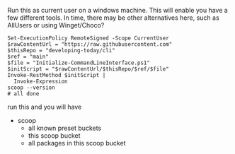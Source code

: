 Run this as current user on a windows machine.
This will enable you have a few different tools.
In time, there may be other alternatives here,
such as AllUsers or using Winget/Choco?

```
Set-ExecutionPolicy RemoteSigned -Scope CurrentUser
$rawContentUrl = "https://raw.githubusercontent.com"
$thisRepo = "developing-today/cli"
$ref = "main"
$file = "Initialize-CommandLineInterface.ps1"
$initScript = "$rawContentUrl/$thisRepo/$ref/$file"
Invoke-RestMethod $initScript |
  Invoke-Expression
scoop --version
# all done
```

run this and you will have

- scoop
  - all known preset buckets
  - this scoop bucket
  - all packages in this scoop bucket
